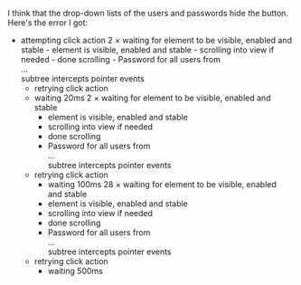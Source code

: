 I think that the drop-down lists of the users and passwords hide the button. Here's the error I got:
- attempting click action
    2 × waiting for element to be visible, enabled and stable
      - element is visible, enabled and stable
      - scrolling into view if needed
      - done scrolling
      - <span>Password for all users</span> from <div id="password" class=" css-2b097c-container">…</div> subtree intercepts pointer events
    - retrying click action
    - waiting 20ms
    2 × waiting for element to be visible, enabled and stable
      - element is visible, enabled and stable
      - scrolling into view if needed
      - done scrolling
      - <span>Password for all users</span> from <div id="password" class=" css-2b097c-container">…</div> subtree intercepts pointer events
    - retrying click action
      - waiting 100ms
    28 × waiting for element to be visible, enabled and stable
       - element is visible, enabled and stable
       - scrolling into view if needed
       - done scrolling
       - <span>Password for all users</span> from <div id="password" class=" css-2b097c-container">…</div> subtree intercepts pointer events
     - retrying click action
       - waiting 500ms